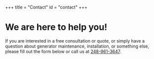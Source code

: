 +++
title = "Contact"
id = "contact"
+++

# We are here to help you!

If you are interested in a free consultation or quote, or simply have a question about generator maintenance, installation, or something else, please fill out the form below or call us at [248-961-3647](tel:248-961-3647).

